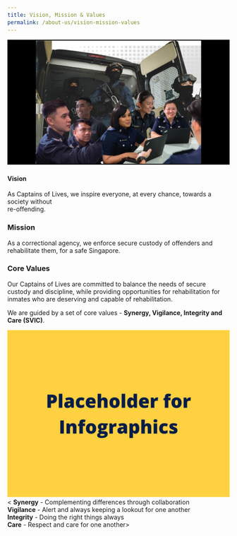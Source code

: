 ```yaml
---
title: Vision, Mission & Values
permalink: /about-us/vision-mission-values
---
```

![](/images/About%20Us/Officer%20Collage%20Draft.jpeg)

#### **Vision**

As Captains of Lives, we inspire everyone, at every chance, towards a society without <br>re-offending.

### **Mission**
As a correctional agency, we enforce secure custody of offenders and rehabilitate them, for a safe Singapore.


### **Core Values**
Our Captains of Lives are committed to balance the needs of secure custody and discipline, while providing opportunities for rehabilitation for inmates who are deserving and capable of rehabilitation.

We are guided by a set of core values -  **Synergy, Vigilance, Integrity and Care (SVIC)**.


![](/images/Placeholder%20for%20Info.jpg)
< **Synergy** - Complementing differences through collaboration<br>
**Vigilance** - Alert and always keeping a lookout for one another<br>
**Integrity** - Doing the right things always<br>
**Care** - Respect and care for one another>